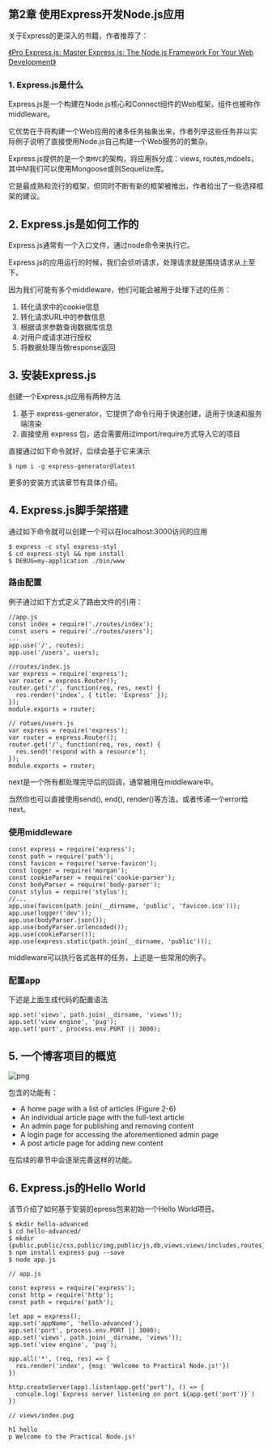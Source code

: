 ## 第2章 使用Express开发Node.js应用


关于Express的更深入的书籍，作者推荐了：

[《Pro Express.js: Master Express.js: The Node.js Framework For Your Web Development》](https://www.amazon.com/Pro-Express-js-Node-js-Framework-Development/dp/1484200381/ref=as_li_ss_tl?ie=UTF8&linkCode=sl1&tag=rpjs-20&linkId=5401161f4199d1135a85c005d9220333)

### 1. Express.js是什么


Express.js是一个构建在Node.js核心和Connect组件的Web框架，组件也被称作middleware。

它优势在于将构建一个Web应用的诸多任务抽象出来，作者列举这些任务并以实际例子说明了直接使用Node.js自己构建一个Web服务的的繁杂。

Express.js提供的是一个`类MVC`的架构，将应用拆分成：views, routes,mdoels，其中M我们可以使用Mongoose或则Sequelize库。

它是最成熟和流行的框架，但同时不断有新的框架被推出，作者给出了一些选择框架的建议。

## 2. Express.js是如何工作的

Express.js通常有一个入口文件，通过node命令来执行它。

Express.js的应用运行的时候，我们会侦听请求，处理请求就是围绕请求从上至下。

因为我们可能有多个middleware，他们可能会被用于处理下述的任务：

1. 转化请求中的cookie信息
2. 转化请求URL中的参数信息
3. 根据请求参数查询数据库信息
4. 对用户或请求进行授权
5. 将数据处理当做response返回

## 3. 安装Express.js

创建一个Express.js应用有两种方法

1. 基于 express-generator，它提供了命令行用于快速创建，适用于快速和服务端渲染
2. 直接使用 express 包，适合需要用过import/require方式导入它的项目

直接通过如下命令就好，后续会基于它来演示

```
$ npm i -g express-generator@latest
```
更多的安装方式该章节有具体介绍。


## 4. Express.js脚手架搭建

通过如下命令就可以创建一个可以在localhost:3000访问的应用

```
$ express -c styl express-styl
$ cd express-styl && npm install
$ DEBUG=my-application ./bin/www
```

### 路由配置

例子通过如下方式定义了路由文件的引用：

```
//app.js
const index = require('./routes/index');
const users = require('./routes/users');
...
app.use('/', routes);
app.use('/users', users);

//routes/index.js
var express = require('express');
var router = express.Router();
router.get('/', function(req, res, next) {
  res.render('index', { title: 'Express' });
});
module.exports = router;

// rotues/users.js
var express = require('express');
var router = express.Router();
router.get('/', function(req, res, next) {
  res.send('respond with a resource');
});
module.exports = router;
```

next是一个所有都处理完毕后的回调，通常被用在middleware中。

当然你也可以直接使用send(), end(), render()等方法，或者传递一个error给next。


### 使用middleware

```
const express = require('express');
const path = require('path');
const favicon = require('serve-favicon');
const logger = require('morgan');
const cookieParser = require('cookie-parser');
const bodyParser = require('body-parser');
const stylus = require('stylus');
//...
app.use(favicon(path.join(__dirname, 'public', 'favicon.ico')));
app.use(logger('dev'));
app.use(bodyParser.json());
app.use(bodyParser.urlencoded());
app.use(cookieParser());
app.use(express.static(path.join(__dirname, 'public')));
```

middleware可以执行各式各样的任务，上述是一些常用的例子。

### 配置app

下述是上面生成代码的配置语法

```
app.set('views', path.join(__dirname, 'views'));
app.set('view engine', 'pug');
app.set('port', process.env.PORT || 3000);
```

## 5. 一个博客项目的概览

![png](https://blog-1258030304.cos.ap-guangzhou.myqcloud.com/books/practical-node/blog-outlook.png?q-sign-algorithm=sha1&q-ak=AKID1widSAHJfw6RfgwJva4RQEuDMJ7jEUWO&q-sign-time=1581826027;1581833227&q-key-time=1581826027;1581833227&q-header-list=&q-url-param-list=&q-signature=966e1efb6e7f72422470aeb34ba0512ee0492f66)

包含的功能有：

- A home page with a list of articles (Figure 2-6)
- An individual article page with the full-text article
- An admin page for publishing and removing content
- A login page for accessing the aforementioned admin page
- A post article page for adding new content

在后续的章节中会逐渐完善这样的功能。


## 6. Express.js的Hello World

该节介绍了如何基于安装的epress包来初始一个Hello World项目。

```
$ mkdir hello-advanced
$ cd hello-advanced/
$ mkdir {public,public/css,public/img,public/js,db,views,views/includes,routes}
$ npm install express pug --save
$ node app.js
```

```
// app.js

const express = require('express');
const http = require('http');
const path = require('path');

let app = express();
app.set('appName', 'hello-advanced');
app.set('port', process.env.PORT || 3000);
app.set('views', path.join(__dirname, 'views'));
app.set('view engine', 'pug');

app.all('*', (req, res) => {
  res.render('index', {msg: 'Welcome to Practical Node.js!'})
})

http.createServer(app).listen(app.get('port'), () => {
  console.log(`Express server listening on port ${app.get('port')}`)
})
```

```
// views/index.pug

h1 hello
p Welcome to the Practical Node.js!
```

